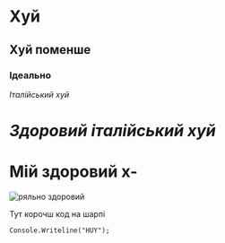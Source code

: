 # Хуй
## Хуй поменше
### Ідеально
*Італійський хуй*

# *Здоровий італійський хуй*

# Мій здоровий х-
![ряльно здоровий](https://imageupload.io/fvENSA4e5iqI2KP)

Тут корочш код на шарпі
```
Console.Writeline("HUY");
```	